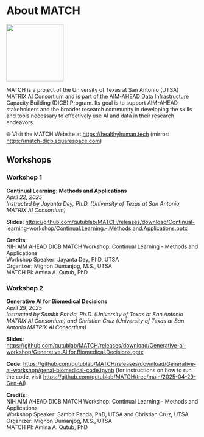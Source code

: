 # About MATCH

<img height="150" src="https://images.squarespace-cdn.com/content/v1/67cbe10c5e26f165fc131f55/fd54778b-7396-4ddd-8f37-83a1ef792dbb/MATCH+logo+-+no+background+v5.png?"  />

MATCH is a project of the University of Texas at San Antonio (UTSA) MATRIX AI Consortium and is part of the AIM-AHEAD Data Infrastructure Capacity Building (DICB) Program. Its goal is to support AIM-AHEAD stakeholders and the broader research community in developing the skills and tools necessary to effectively use AI and data in their research endeavors.

🌐 Visit the MATCH Website at https://healthyhuman.tech (mirror: https://match-dicb.squarespace.com)</p>

## Workshops

### Workshop 1

**Continual Learning: Methods and Applications**<br>
*April 22, 2025*<br>
*Instructed by Jayanta Dey, Ph.D. (University of Texas at San Antonio MATRIX AI Consortium)*

**Slides**: https://github.com/qutublab/MATCH/releases/download/Continual-learning-workshop/Continual.Learning.-.Methods.and.Applications.pptx

**Credits**:<br>
NIH AIM AHEAD DICB MATCH Workshop: Continual Learning - Methods and Applications<br>
Workshop Speaker: Jayanta Dey, PhD, UTSA<br>
Organizer: Mignon Dumanjog, M.S., UTSA<br>
MATCH PI: Amina A. Qutub, PhD

### Workshop 2

**Generative AI for Biomedical Decisions**<br>
*April 29, 2025*<br>
*Instructed by Sambit Panda, Ph.D. (University of Texas at San Antonio MATRIX AI Consortium) and Christian Cruz (University of Texas at San Antonio MATRIX AI Consortium)*

**Slides**: https://github.com/qutublab/MATCH/releases/download/Generative-ai-workshop/Generative.AI.for.Biomedical.Decisions.pptx

**Code**: https://github.com/qutublab/MATCH/releases/download/Generative-ai-workshop/genai-biomedical-code.ipynb (for instructions on how to run the code, visit https://github.com/qutublab/MATCH/tree/main/2025-04-29-Gen-AI)

**Credits**:<br>
NIH AIM AHEAD DICB MATCH Workshop: Continual Learning - Methods and Applications<br>
Workshop Speaker: Sambit Panda, PhD, UTSA and Christian Cruz, UTSA<br>
Organizer: Mignon Dumanjog, M.S., UTSA<br>
MATCH PI: Amina A. Qutub, PhD
